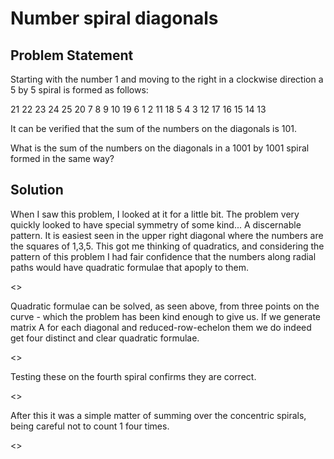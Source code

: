 # Number spiral diagonals

## Problem Statement

Starting with the number 1 and moving to the right in a clockwise direction a 5 by 5 spiral is formed as follows:

21 22 23 24 25
20  7  8  9 10
19  6  1  2 11
18  5  4  3 12
17 16 15 14 13

It can be verified that the sum of the numbers on the diagonals is 101.

What is the sum of the numbers on the diagonals in a 1001 by 1001 spiral formed in the same way?

## Solution
When I saw this problem, I looked at it for a little bit. The problem very quickly looked to have special symmetry of some kind... A discernable pattern. It is easiest seen in the upper right diagonal where the numbers are the squares of 1,3,5. This got me thinking of quadratics, and considering the pattern of this problem I had fair confidence that the numbers along radial paths would have quadratic formulae that apoply to them.

<>

Quadratic formulae can be solved, as seen above, from three points on the curve - which the problem has been kind enough to give us. If we generate matrix A for each diagonal and reduced-row-echelon them we do indeed get four distinct and clear quadratic formulae.

<>

Testing these on the fourth spiral confirms they are correct.

<>

After this it was a simple matter of summing over the concentric spirals, being careful not to count 1 four times.

<>